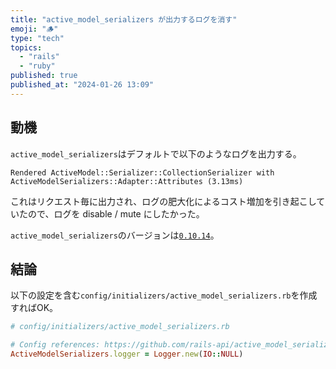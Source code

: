 ```yaml
---
title: "active_model_serializers が出力するログを消す"
emoji: "🪵"
type: "tech"
topics:
  - "rails"
  - "ruby"
published: true
published_at: "2024-01-26 13:09"
---
```


## 動機

`active_model_serializers`はデフォルトで以下のようなログを出力する。

```shell
Rendered ActiveModel::Serializer::CollectionSerializer with ActiveModelSerializers::Adapter::Attributes (3.13ms)
```

これはリクエスト毎に出力され、ログの肥大化によるコスト増加を引き起こしていたので、ログを disable / mute にしたかった。

`active_model_serializers`のバージョンは[`0.10.14`](https://github.com/rails-api/active_model_serializers/releases/tag/v0.10.14)。

## 結論

以下の設定を含む`config/initializers/active_model_serializers.rb`を作成すればOK。

```rb
# config/initializers/active_model_serializers.rb

# Config references: https://github.com/rails-api/active_model_serializers/blob/717ac11fd2e2e20537174cae0c506248cb711ff3/docs/general/logging.md?plain=1#L16-L20
ActiveModelSerializers.logger = Logger.new(IO::NULL)
```
